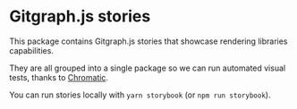 # Gitgraph.js stories

This package contains Gitgraph.js stories that showcase rendering libraries capabilities.

They are all grouped into a single package so we can run automated visual tests, thanks to [Chromatic](https://www.chromaticqa.com/).

You can run stories locally with `yarn storybook` (or `npm run storybook`).
